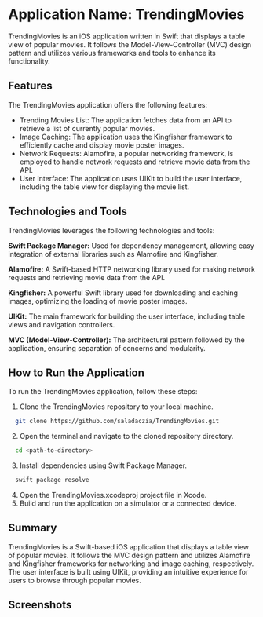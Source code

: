
# Application Name: TrendingMovies

TrendingMovies is an iOS application written in Swift that displays a table view of popular movies. It follows the Model-View-Controller (MVC) design pattern and utilizes various frameworks and tools to enhance its functionality.


## Features
The TrendingMovies application offers the following features:

- Trending Movies List: The application fetches data from an API to retrieve a list of currently popular movies.
- Image Caching: The application uses the Kingfisher framework to efficiently cache and display movie poster images.
- Network Requests: Alamofire, a popular networking framework, is employed to handle network requests and retrieve movie data from the API.
- User Interface: The application uses UIKit to build the user interface, including the table view for displaying the movie list.

## Technologies and Tools

TrendingMovies leverages the following technologies and tools:

**Swift Package Manager:** Used for dependency management, allowing easy integration of external libraries such as Alamofire and Kingfisher.

**Alamofire:** A Swift-based HTTP networking library used for making network requests and retrieving movie data from the API.

**Kingfisher:** A powerful Swift library used for downloading and caching images, optimizing the loading of movie poster images.

**UIKit:** The main framework for building the user interface, including table views and navigation controllers.

**MVC (Model-View-Controller):** The architectural pattern followed by the application, ensuring separation of concerns and modularity.
## How to Run the Application

To run the TrendingMovies application, follow these steps:


1. Clone the TrendingMovies repository to your local machine.

```bash
  git clone https://github.com/saladaczia/TrendingMovies.git
```

2. Open the terminal and navigate to the cloned repository directory.

```bash
  cd <path-to-directory>

```

3. Install dependencies using Swift Package Manager.

```bash
  swift package resolve

```

4. Open the TrendingMovies.xcodeproj project file in Xcode.
5. Build and run the application on a simulator or a connected device.



## Summary

TrendingMovies is a Swift-based iOS application that displays a table view of popular movies. It follows the MVC design pattern and utilizes Alamofire and Kingfisher frameworks for networking and image caching, respectively. The user interface is built using UIKit, providing an intuitive experience for users to browse through popular movies.


## Screenshots

